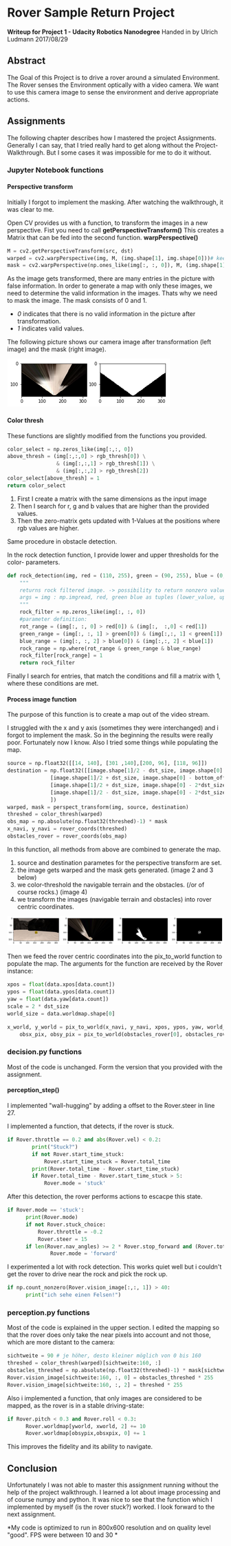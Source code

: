 # Rover Sample Return Project
**Writeup for Project 1 - Udacity Robotics Nanodegree** Handed in by Ulrich Ludmann 2017/08/29

## Abstract
The Goal of this Project is to drive a rover around a simulated Environment. The Rover senses the Environment optically with a video camera.
We want to use this camera image to sense the environment and derive appropriate actions.

## Assignments
The following chapter describes how I mastered the project Assignments.
Generally I can say, that I tried really hard to get along without the Project-Walkthrough. But I some cases it was impossible for me to do it without.

### Jupyter Notebook functions

#### Perspective transform
Initially I forgot to implement the masking. After watching the walkthrough, it was clear to me.

Open CV provides us with a function, to transform the images in a new perspective. Fist you need to call **getPerspectiveTransform()** This creates a Matrix that can be fed into the second function.
**warpPerspective()**

```python
M = cv2.getPerspectiveTransform(src, dst)
warped = cv2.warpPerspective(img, M, (img.shape[1], img.shape[0]))# keep same size as input image
mask = cv2.warpPerspective(np.ones_like(img[:, :, 0]), M, (img.shape[1], img.shape[0]))
```

As the image gets transformed, there are many entries in the picture with false information.
In order to generate a map with only these images, we need to determine the valid information in the images. Thats why we need to mask the image. The mask consists of 0 and 1.
+ *0* indicates that there is no valid information in the picture after transformation.
+ *1* indicates valid values.

The following picture shows our camera image after transformation (left image) and the mask (right image).

![perspective transformation and mask](misc/transformed_perspective_and_mask.png)


#### Color thresh
These functions are slightly modified from the functions you provided.
```python
color_select = np.zeros_like(img[:,:, 0])
above_thresh = (img[:,:,0] > rgb_thresh[0]) \
                & (img[:,:,1] > rgb_thresh[1]) \
                & (img[:,:,2] > rgb_thresh[2])
color_select[above_thresh] = 1
return color_select
```
1. First I create a matrix with the same dimensions as the input image
1. Then I search for r, g and b values that are higher than the provided values.
1. Then the zero-matrix gets updated with 1-Values at the positions where rgb values are higher.

Same procedure in obstacle detection.

In the rock detection function, I provide lower and upper thresholds for the color- parameters.

```python
def rock_detection(img, red = (110, 255), green = (90, 255), blue = (0, 80)):
    """
    returns rock filtered image. -> possibility to return nonzero values as well.
    args = img : mp.imgread, red, green blue as tuples (lower_value, upper_value) (0, 255), (90, 175), (0, 80)
    """
    rock_filter = np.zeros_like(img[:, :, 0])
    #parameter definition:
    rot_range = (img[:, :, 0] > red[0]) & (img[:,  :,0] < red[1])
    green_range = (img[:, :, 1] > green[0]) & (img[:,:, 1] < green[1])
    blue_range = (img[:, :, 2] > blue[0]) & (img[:,:, 2] < blue[1])
    rock_range = np.where(rot_range & green_range & blue_range)
    rock_filter[rock_range] = 1
    return rock_filter
```
Finally I search for entries, that match the conditions and fill a matrix with 1, where these conditions are met.

#### Process image function
The purpose of this function is to create a map out of the video stream.

I struggled with the x and y axis (sometimes they were interchanged) and i forgot to implement the mask. So in the beginning the results were really poor. Fortunately now I know.
Also I tried some things while populating  the map.

```python
source = np.float32([[14, 140], [301 ,140],[200, 96], [118, 96]])
destination = np.float32([[image.shape[1]/2 - dst_size, image.shape[0] - bottom_offset],
              [image.shape[1]/2 + dst_size, image.shape[0] - bottom_offset],
              [image.shape[1]/2 + dst_size, image.shape[0] - 2*dst_size - bottom_offset],
              [image.shape[1]/2 - dst_size, image.shape[0] - 2*dst_size - bottom_offset],
              ])
warped, mask = perspect_transform(img, source, destination)
threshed = color_thresh(warped)
obs_map = np.absolute(np.float32(threshed)-1) * mask
x_navi, y_navi = rover_coords(threshed)
obstacles_rover = rover_coords(obs_map)
```
In this function, all methods from above are combined to generate the map.
1. source and destination parametes for the perspective transform are set.
1. the image gets warped and the mask gets generated. (image 2 and 3 below)
1. we color-threshold the navigable terrain and the obstacles. (/or of course rocks.) (image 4)
1. we transform the images (navigable terrain and obstacles) into rover centric coordinates.

![image processing steps](misc/rock_processing.png)

Then we feed the rover centric coordinates into the pix_to_world function to populate the map.
The arguments for the function are received by the Rover instance:

```python
xpos = float(data.xpos[data.count])
ypos = float(data.ypos[data.count])
yaw = float(data.yaw[data.count])
scale = 2 * dst_size
world_size = data.worldmap.shape[0]
```

```python
x_world, y_world = pix_to_world(x_navi, y_navi, xpos, ypos, yaw, world_size, scale)
    obsx_pix, obsy_pix = pix_to_world(obstacles_rover[0], obstacles_rover[1], xpos, ypos, yaw, world_size, scale)
```


### decision.py functions
Most of the code is unchanged. Form the version that you provided with the assignment.

#### perception_step()
I implemented "wall-hugging" by adding a offset to the Rover.steer in line 27.

I implemented a function, that detects, if the rover is stuck.

```python
if Rover.throttle == 0.2 and abs(Rover.vel) < 0.2:
        print("Stuck?")
        if not Rover.start_time_stuck:
            Rover.start_time_stuck = Rover.total_time
        print(Rover.total_time - Rover.start_time_stuck)
        if Rover.total_time - Rover.start_time_stuck > 5:
            Rover.mode = 'stuck'

```
After this detection, the rover performs actions to escacpe this state.

```python
if Rover.mode == 'stuck':
      print(Rover.mode)
      if not Rover.stuck_choice:
          Rover.throttle = -0.2
          Rover.steer = 15
      if len(Rover.nav_angles) >= 2 * Rover.stop_forward and (Rover.total_time - Rover.start_time_stuck) > 13:
              Rover.mode = 'forward'
```

I experimented a lot with rock detection. This works quiet well but i couldn't get the rover to drive near the rock and pick the rock up.

```python
if np.count_nonzero(Rover.vision_image[:,:, 1]) > 40:
      print("ich sehe einen Felsen!")
```

### perception.py functions
Most of the code is explained in the upper section. I edited the mapping so that the rover does only take the near pixels into account and not those, which are more distant to the camera:
```python
sichtweite = 90 # je höher, desto kleiner möglich von 0 bis 160
threshed = color_thresh(warped)[sichtweite:160, :]
obstacles_threshed = np.absolute(np.float32(threshed)-1) * mask[sichtweite:160, :]
Rover.vision_image[sichtweite:160, :, 0] = obstacles_threshed * 255
Rover.vision_image[sichtweite:160, :, 2] = threshed * 255
  ```

Also i implemented a function, that only images are considered to be mapped, as the rover is in a stable driving-state:
```python
if Rover.pitch < 0.3 and Rover.roll < 0.3:
      Rover.worldmap[yworld, xworld, 2] += 10
      Rover.worldmap[obsypix,obsxpix, 0] += 1
```

 This improves the fidelity and its ability to navigate.


## Conclusion
Unfortunately I was not able to master this assignment running without the help of the project walkthrough. I learned a lot about image processing and of course numpy and python.
It was nice to see that the function which I implemented by myself (is the rover stuck?) worked.
I look forward to the next assignment.

*My code is optimized to run in 800x600 resolution and on quality level "good". FPS were between 10 and 30 *

